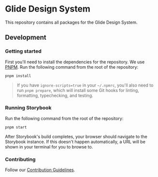 # Glide Design System

This repository contains all packages for the Glide Design System.

## Development

### Getting started

First you'll need to install the dependencies for the repository. We use [PNPM](https://pnpm.io). Run the following command from the root of the repository:

```bash
pnpm install
```

> If you have `ignore-scripts=true` in your `~/.npmrc`, you'll also need to run `pnpm prepare`, which will install some Git hooks for linting, formatting, typechecking, and testing.

### Running Storybook

Run the following command from the root of the repository:

```bash
pnpm start
```

After Storybook's build completes, your browser should navigate to the Storybook instance.
If this doesn't happen automatically, a URL will be shown in your terminal for you to browse to.

### Contributing

Follow our [Contribution Guidelines](./CONTRIBUTING.md).
